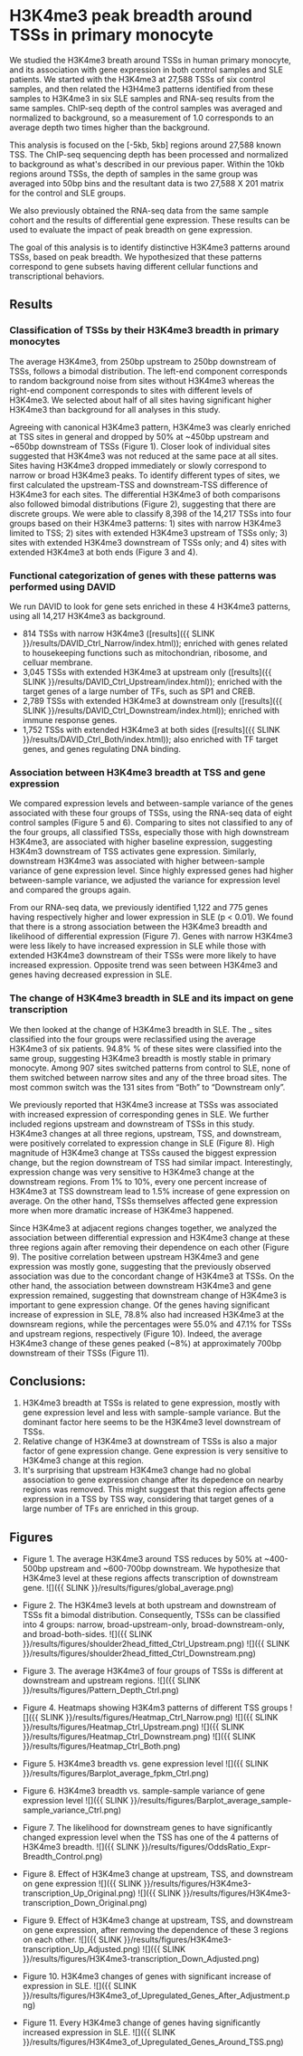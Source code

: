 # H3K4me3 peak breadth around TSSs in primary monocyte

We studied the H3K4me3 breath around TSSs in human primary monocyte, and its association with gene expression in both control samples and SLE patients. We started with the H3K4me3 at 27,588 TSSs of six control samples, and then related the H3H4me3 patterns identified from these samples to H3K4me3 in six SLE samples and RNA-seq results from the same samples. ChIP-seq depth of the control samples was averaged and normalized to background, so a measurement of 1.0 corresponds to an average depth two times higher than the background.

This analysis is focused on the [-5kb, 5kb] regions around 27,588 known TSS. The ChIP-seq sequencing depth has been processed and normalized to background as what's described in our previous paper. Within the 10kb regions around TSSs, the depth of samples in the same group was averaged into 50bp bins and the resultant data is two 27,588 X 201 matrix for the control and SLE groups.

We also previously obtained the RNA-seq data from the same sample cohort and the results of differential gene expression. These results can be used to evaluate the impact of peak breadth on gene expression.

The goal of this analysis is to identify distinctive H3K4me3 patterns around TSSs, based on peak breadth. We hypothesized that these patterns correspond to gene subsets having different cellular functions and transcriptional behaviors.

## Results

### Classification of TSSs by their H3K4me3 breadth in primary monocytes

The average H3K4me3, from 250bp upstream to 250bp downstream of TSSs, follows a bimodal distribution. The left-end component corresponds to random background noise from sites without H3K4me3 whereas the right-end component corresponds to sites with different levels of H3K4me3. We selected about half of all sites having significant higher H3K4me3 than background for all analyses in this study.

Agreeing with canonical H3K4me3 pattern, H3K4me3 was clearly enriched at TSS sites in general and dropped by 50% at ~450bp upstream and ~650bp downstream of TSSs (Figure 1). Closer look of individual sites suggested that H3K4me3 was not reduced at the same pace at all sites. Sites having H3K4me3 dropped immediately or slowly correspond to narrow or broad H3K4me3 peaks. To identify different types of sites, we first calculated the upstream-TSS and downstream-TSS difference of H3K4me3 for each sites. The differential H3K4me3 of both comparisons also followed bimodal distributions (Figure 2), suggesting that there are discrete groups. We were able to classify 8,398 of the 14,217 TSSs into four groups based on their H3K4me3 patterns: 1) sites with narrow H3K4me3 limited to TSS; 2) sites with extended H3K4me3 upstream of TSSs only; 3) sites with extended H3K4me3 downstream of TSSs only; and 4) sites with extended H3K4me3 at both ends (Figure 3 and 4). 

### Functional categorization of genes with these patterns was performed using DAVID
We run DAVID to look for gene sets enriched in these 4 H3K4me3 patterns, using all 14,217 H3K4me3 as background.
- 814 TSSs with narrow H3K4me3 ([results]({{ SLINK }}/results/DAVID_Ctrl_Narrow/index.html)); enriched with genes related to housekeeping functions such as mitochondrian, ribosome, and celluar membrane.
- 3,045 TSSs with extended H3K4me3 at upstream only ([results]({{ SLINK }}/results/DAVID_Ctrl_Upstream/index.html)); enriched with the target genes of a large number of TFs, such as SP1 and CREB.
- 2,789 TSSs with extended H3K4me3 at downstream only ([results]({{ SLINK }}/results/DAVID_Ctrl_Downstream/index.html)); enriched with immune response genes.
- 1,752 TSSs with extended H3K4me3 at both sides ([results]({{ SLINK }}/results/DAVID_Ctrl_Both/index.html)); also enriched with TF target genes, and genes regulating DNA binding. 

### Association between H3K4me3 breadth at TSS and  gene expression

We compared expression levels and between-sample variance of the genes associated with these four groups of TSSs, using the RNA-seq data of eight control samples (Figure 5 and 6). Comparing to sites not classified to any of the four groups, all classified TSSs, especially those with high downstream H3K4me3, are associated with higher baseline expression, suggesting H3K4m3 downstream of TSS activates gene expression. Similarly, downstream H3K4me3 was associated with higher between-sample variance of gene expression level. Since highly expressed genes had higher between-sample variance, we adjusted the variance for expression level and compared the groups again. 

From our RNA-seq data, we previously identified 1,122 and 775 genes having respectively higher and lower expression in SLE (p < 0.01). We found that there is a strong association between the H3K4me3 breadth and likelihood of differential expression (Figure 7). Genes with narrow H3K4me3 were less likely to have increased expression in SLE while those with extended H3K4me3 downstream of their TSSs were more likely to have increased expression. Opposite trend was seen between H3K4me3 and genes having decreased expression in SLE.


### The change of H3K4me3 breadth in SLE and its impact on gene transcription

We then looked at the change of H3K4me3 breadth in SLE. The _ sites classified into the four groups were reclassified using the average H3K4me3 of six patients. 94.8% % of these sites were classified into the same group, suggesting H3K4me3 breadth is mostly stable in primary monocyte. Among 907 sites switched patterns from control to SLE, none of them switched between narrow sites and any of the three broad sites. The most common switch was the 131 sites from “Both” to “Downstream only”. 

We previously reported that H3K4me3 increase at TSSs was associated with increased expression of corresponding genes in SLE.  We further included regions upstream and downstream of TSSs in this study.  H3K4me3 changes at all three regions, upstream, TSS, and downstream, were positively correlated to expression change in SLE (Figure 8). High magnitude of H3K4me3 change at TSSs caused the biggest expression change, but the region downstream of TSS had similar impact. Interestingly, expression change was very sensitive to H3K4me3 change at the downstream regions. From 1% to 10%, every one percent increase of H3K4me3 at TSS downstream lead to 1.5% increase of gene expression on average. On the other hand, TSSs themselves affected gene expression more when more dramatic increase of H3K4me3 happened. 

Since H3K4me3 at adjacent regions changes together, we analyzed the association between differential expression and H3K4me3 change at these three regions again after removing their dependence on each other (Figure 9). The positive correlation between upstream H3K4me3 and gene expression was mostly gone, suggesting that the previously observed association was due to the concordant change of H3K4me3 at TSSs. On the other hand, the association between downstream H3K4me3 and gene expression remained, suggesting that downstream change of H3K4me3 is important to gene expression change. Of the genes having significant increase of expression in SLE, 78.8% also had increased H3K4me3 at the downsream regions, while the percentages were 55.0% and 47.1% for TSSs and upstream regions, respectively (Figure 10). Indeed, the average H3K4me3 change of these genes peaked (~8%) at approximately 700bp downstream of their TSSs (Figure 11). 

## Conclusions:

1. H3K4me3 breadth at TSSs is related to gene expression, mostly with gene expression level and less with sample-sample variance. But the dominant factor here seems to be the H3K4me3 level downstream of TSSs. 
2. Relative change of H3K4me3 at downstream of TSSs is also a major factor of gene expression change. Gene expression is very sensitive to H3K4me3 change at this region. 
3. It's surprising that upstream H3K4me3 change had no global association to gene expression change after its depedence on nearby regions was removed. This might suggest that this region affects gene expression in a TSS by TSS way, considering that target genes of a large number of TFs are enriched in this group.


## Figures

- Figure 1. The average H3K4me3 around TSS reduces by 50% at ~400-500bp upstream and ~600-700bp downstream. We hypothesize that H3K4me3 level at these regions affects transcription of downstream gene. 
  ![]({{ SLINK }}/results/figures/global_average.png)

- Figure 2. The H3K4me3 levels at both upstream and downstream of TSSs fit a bimodal distribution. Consequently, TSSs can be classified into 4 groups: narrow, broad-upstream-only, broad-downstream-only, and broad-both-sides. 
  ![]({{ SLINK }}/results/figures/shoulder2head_fitted_Ctrl_Upstream.png)
  ![]({{ SLINK }}/results/figures/shoulder2head_fitted_Ctrl_Downstream.png) 

- Figure 3. The average H3K4me3 of four groups of TSSs is different at downstream and upstream regions.
  ![]({{ SLINK }}/results/figures/Pattern_Depth_Ctrl.png)

- Figure 4. Heatmaps showing H3K4m3 patterns of different TSS groups
  ![]({{ SLINK }}/results/figures/Heatmap_Ctrl_Narrow.png)
  ![]({{ SLINK }}/results/figures/Heatmap_Ctrl_Upstream.png)
  ![]({{ SLINK }}/results/figures/Heatmap_Ctrl_Downstream.png)
  ![]({{ SLINK }}/results/figures/Heatmap_Ctrl_Both.png)

- Figure 5. H3K4me3 breadth vs. gene expression level
  ![]({{ SLINK }}/results/figures/Barplot_average_fpkm_Ctrl.png)

- Figure 6. H3K4me3 breadth vs. sample-sample variance of gene expression level
  ![]({{ SLINK }}/results/figures/Barplot_average_sample-sample_variance_Ctrl.png)

- Figure 7. The likelihood for downstream genes to have significantly changed expression level when the TSS has one of the 4 patterns of H3K4me3 breadth.
  ![]({{ SLINK }}/results/figures/OddsRatio_Expr-Breadth_Control.png)

- Figure 8. Effect of H3K4me3 change at upstream, TSS, and downstream on gene expression
  ![]({{ SLINK }}/results/figures/H3K4me3-transcription_Up_Original.png)
  ![]({{ SLINK }}/results/figures/H3K4me3-transcription_Down_Original.png)

- Figure 9. Effect of H3K4me3 change at upstream, TSS, and downstream on gene expression, after removing the dependence of these 3 regions on each other.
  ![]({{ SLINK }}/results/figures/H3K4me3-transcription_Up_Adjusted.png)
  ![]({{ SLINK }}/results/figures/H3K4me3-transcription_Down_Adjusted.png)

- Figure 10. H3K4me3 changes of genes with significant increase of expression in SLE. 
  ![]({{ SLINK }}/results/figures/H3K4me3_of_Upregulated_Genes_After_Adjustment.png)

- Figure 11. Every H3K4me3 change of genes having significantly increased expression in SLE. 
  ![]({{ SLINK }}/results/figures/H3K4me3_of_Upregulated_Genes_Around_TSS.png)


